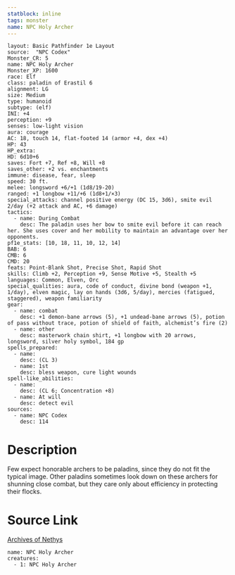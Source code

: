 ```yaml
---
statblock: inline
tags: monster
name: NPC Holy Archer
---
```

```statblock
layout: Basic Pathfinder 1e Layout
source:  "NPC Codex"
Monster_CR: 5
name: NPC Holy Archer
Monster_XP: 1600
race: Elf
class: paladin of Erastil 6
alignment: LG
size: Medium
type: humanoid
subtype: (elf)
INI: +4
perception: +9
senses: low-light vision
aura: courage
AC: 18, touch 14, flat-footed 14 (armor +4, dex +4)
HP: 43
HP_extra: 
HD: 6d10+6
saves: Fort +7, Ref +8, Will +8
saves_other: +2 vs. enchantments
immune: disease, fear, sleep
speed: 30 ft.
melee: longsword +6/+1 (1d8/19-20)
ranged: +1 longbow +11/+6 (1d8+1/×3)
special_attacks: channel positive energy (DC 15, 3d6), smite evil 2/day (+2 attack and AC, +6 damage)
tactics:
  - name: During Combat
    desc: The paladin uses her bow to smite evil before it can reach her. She uses cover and her mobility to maintain an advantage over her opponents.
pf1e_stats: [10, 18, 11, 10, 12, 14]
BAB: 6
CMB: 6
CMD: 20
feats: Point-Blank Shot, Precise Shot, Rapid Shot
skills: Climb +2, Perception +9, Sense Motive +5, Stealth +5
languages: Common, Elven, Orc
special_qualities: aura, code of conduct, divine bond (weapon +1, 1/day), elven magic, lay on hands (3d6, 5/day), mercies (fatigued, staggered), weapon familiarity
gear:
  - name: combat
    desc: +1 demon-bane arrows (5), +1 undead-bane arrows (5), potion of pass without trace, potion of shield of faith, alchemist’s fire (2)
  - name: other
    desc: masterwork chain shirt, +1 longbow with 20 arrows, longsword, silver holy symbol, 184 gp
spells_prepared:
  - name:
    desc: (CL 3)
  - name: 1st
    desc: bless weapon, cure light wounds
spell-like_abilities:
  - name:
    desc: (CL 6; Concentration +8)
  - name: At will
    desc: detect evil
sources:
  - name: NPC Codex
    desc: 114
```
# Description
Few expect honorable archers to be paladins, since they do not fit the typical image. Other paladins sometimes look down on these archers for shunning close combat, but they care only about efficiency in protecting their flocks.
# Source Link
[Archives of Nethys](https://aonprd.com/NPCDisplay.aspx?ItemName=Holy%20Archer)
```encounter-table
name: NPC Holy Archer
creatures:
  - 1: NPC Holy Archer
```
